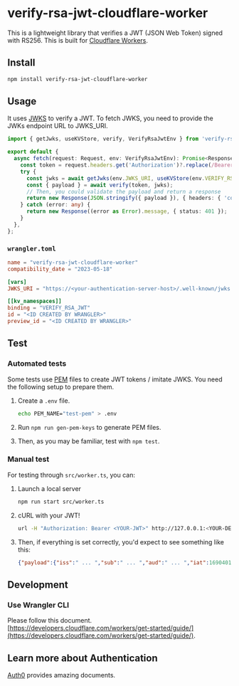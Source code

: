 # verify-rsa-jwt-cloudflare-worker

This is a lightweight library that verifies a JWT (JSON Web Token) signed with RS256. This is built for [Cloudflare Workers](https://workers.cloudflare.com/).

## Install

```sh
npm install verify-rsa-jwt-cloudflare-worker
```

## Usage

It uses [JWKS](https://datatracker.ietf.org/doc/html/rfc7517#section-4) to verify a JWT. To fetch JWKS, you need to provide the JWKs endpoint URL to JWKS_URI.

```ts
import { getJwks, useKVStore, verify, VerifyRsaJwtEnv } from 'verify-rsa-jwt-cloudflare-worker';

export default {
  async fetch(request: Request, env: VerifyRsaJwtEnv): Promise<Response> {
    const token = request.headers.get('Authorization')?.replace(/Bearer\s+/i, '') || '';
    try {
      const jwks = await getJwks(env.JWKS_URI, useKVStore(env.VERIFY_RSA_JWT));
      const { payload } = await verify(token, jwks);
      // Then, you could validate the payload and return a response
      return new Response(JSON.stringify({ payload }), { headers: { 'content-type': 'application/json' } });
    } catch (error: any) {
      return new Response((error as Error).message, { status: 401 });
    }
  },
};
```

### `wrangler.toml`

```toml
name = "verify-rsa-jwt-cloudflare-worker"
compatibility_date = "2023-05-18"

[vars]
JWKS_URI = "https://<your-authentication-server-host>/.well-known/jwks.json"

[[kv_namespaces]]
binding = "VERIFY_RSA_JWT"
id = "<ID CREATED BY WRANGLER>"
preview_id = "<ID CREATED BY WRANGLER>"
```

## Test

### Automated tests

Some tests use [PEM](https://en.wikipedia.org/wiki/Privacy-Enhanced_Mail) files to create JWT tokens / imitate JWKS. You need the following setup to prepare them.

1. Create a `.env` file.

    ```sh
    echo PEM_NAME="test-pem" > .env
    ```

1. Run `npm run gen-pem-keys` to generate PEM files.

1. Then, as you may be familiar, test with `npm test`.

### Manual test

For testing through `src/worker.ts`, you can:

1. Launch a local server

    ```sh
    npm run start src/worker.ts
    ```

1. cURL with your JWT!

    ```sh
    url -H "Authorization: Bearer <YOUR-JWT>" http://127.0.0.1:<YOUR-DEV-SERVER-PORT>/
    ```

1. Then, if everything is set correctly, you'd expect to see something like this:

    ```json
    {"payload":{"iss":" ... ","sub":" ... ","aud":" ... ","iat":1690401415,"exp":1690487815,"azp":" ... ","gty":" ... "}}
    ```

## Development

### Use Wrangler CLI

Please follow this document. [https://developers.cloudflare.com/workers/get-started/guide/](https://developers.cloudflare.com/workers/get-started/guide/).

## Learn more about Authentication

[Auth0](https://auth0.com/docs) provides amazing documents.

